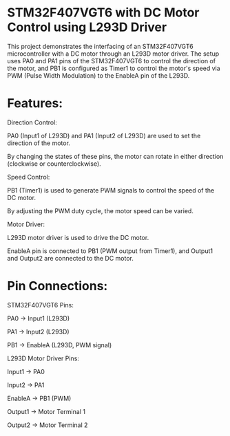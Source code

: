 # STM32F407VGT6 with DC Motor Control using L293D Driver

This project demonstrates the interfacing of an STM32F407VGT6 microcontroller with a DC motor through an L293D motor driver. The setup uses PA0 and PA1 pins of the STM32F407VGT6 to control the direction of the motor, and PB1 is configured as Timer1 to control the motor's speed via PWM (Pulse Width Modulation) to the EnableA pin of the L293D.

# Features:

Direction Control:

PA0 (Input1 of L293D) and PA1 (Input2 of L293D) are used to set the direction of the motor.

By changing the states of these pins, the motor can rotate in either direction (clockwise or counterclockwise).

Speed Control:

PB1 (Timer1) is used to generate PWM signals to control the speed of the DC motor.

By adjusting the PWM duty cycle, the motor speed can be varied.

Motor Driver:

L293D motor driver is used to drive the DC motor.

EnableA pin is connected to PB1 (PWM output from Timer1), and Output1 and Output2 are connected to the DC motor.

# Pin Connections:

STM32F407VGT6 Pins:

PA0 → Input1 (L293D)

PA1 → Input2 (L293D)

PB1 → EnableA (L293D, PWM signal)

L293D Motor Driver Pins:

Input1 → PA0

Input2 → PA1

EnableA → PB1 (PWM)

Output1 → Motor Terminal 1

Output2 → Motor Terminal 2

